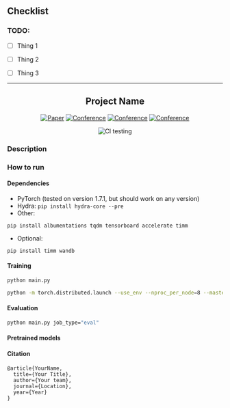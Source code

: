 ## Checklist

### TODO:
 - [ ] Thing 1
 - [ ] Thing 2
 - [ ] Thing 3


-----

<div align="center">    
 
## Project Name 

[![Paper](http://img.shields.io/badge/paper-arxiv.1001.2234-B31B1B.svg)](https://www.nature.com/articles/nature14539)
[![Conference](http://img.shields.io/badge/NeurIPS-2019-4b44ce.svg)](https://papers.nips.cc/book/advances-in-neural-information-processing-systems-31-2018)
[![Conference](http://img.shields.io/badge/ICLR-2019-4b44ce.svg)](https://papers.nips.cc/book/advances-in-neural-information-processing-systems-31-2018)
[![Conference](http://img.shields.io/badge/AnyConference-year-4b44ce.svg)](https://papers.nips.cc/book/advances-in-neural-information-processing-systems-31-2018)  
<!--
ARXIV   
[![Paper](http://img.shields.io/badge/arxiv-math.co:1480.1111-B31B1B.svg)](https://www.nature.com/articles/nature14539)
-->
![CI testing](https://github.com/PyTorchLightning/deep-learning-project-template/workflows/CI%20testing/badge.svg?branch=master&event=push)


<!--  
Conference   
-->   
</div>
 
### Description   
<!-- TODO: Add abstract -->

### How to run   

#### Dependencies
<!-- TODO: Add description -->
 - PyTorch (tested on version 1.7.1, but should work on any version)
 - Hydra: `pip install hydra-core --pre`
 - Other:
 ```
 pip install albumentations tqdm tensorboard accelerate timm 
 ```
 - Optional: 
 ```
 pip install timm wandb
 ```

#### Training
<!-- TODO: Add description -->
```bash
python main.py 
```

```bash
python -m torch.distributed.launch --use_env --nproc_per_node=8 --master_port=5432 main.py
```

#### Evaluation
<!-- TODO: Add description -->
```bash
python main.py job_type="eval"
```

#### Pretrained models
<!-- TODO: Add description -->


#### Citation   
```
@article{YourName,
  title={Your Title},
  author={Your team},
  journal={Location},
  year={Year}
}
```   
